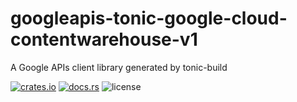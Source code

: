# googleapis-tonic-google-cloud-contentwarehouse-v1

A Google APIs client library generated by tonic-build

[![crates.io](https://img.shields.io/crates/v/googleapis-tonic-google-cloud-contentwarehouse-v1)](https://crates.io/crates/googleapis-tonic-google-cloud-contentwarehouse-v1)
[![docs.rs](https://img.shields.io/docsrs/googleapis-tonic-google-cloud-contentwarehouse-v1)](https://docs.rs/googleapis-tonic-google-cloud-contentwarehouse-v1)
![license](https://img.shields.io/crates/l/googleapis-tonic-google-cloud-contentwarehouse-v1)
